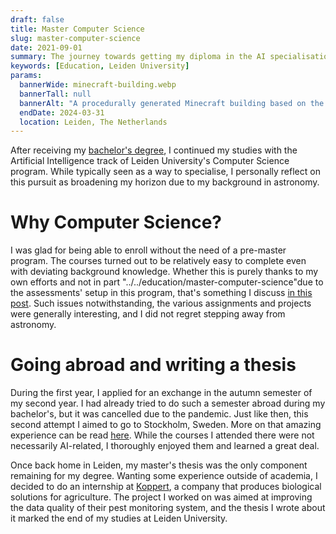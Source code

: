 ```yaml
---
draft: false
title: Master Computer Science 
slug: master-computer-science
date: 2021-09-01
summary: The journey towards getting my diploma in the AI specialisation proved to be a thought-provoking one.
keywords: [Education, Leiden University]
params:
  bannerWide: minecraft-building.webp
  bannerTall: null
  bannerAlt: "A procedurally generated Minecraft building based on the Rietveld Schröder House in Utrecht"
  endDate: 2024-03-31
  location: Leiden, The Netherlands
---
```


After receiving my [bachelor's degree](/education/bachelor), I continued my studies with the Artificial Intelligence track of Leiden University's Computer Science program. While typically seen as a way to specialise, I personally reflect on this pursuit as broadening my horizon due to my background in astronomy.

# Why Computer Science?
I was glad for being able to enroll without the need of a pre-master program. The courses turned out to be relatively easy to complete even with deviating background knowledge. Whether this is purely thanks to my own efforts and not in part "../../education/master-computer-science"due to the assessments' setup in this program, that's something I discuss [in this post](/thought/on-my-masters-degree). Such issues notwithstanding, the various assignments and projects were generally interesting, and I did not regret stepping away from astronomy.

# Going abroad and writing a thesis
During the first year, I applied for an exchange in the autumn semester of my second year. I had already tried to do such a semester abroad during my bachelor's, but it was cancelled due to the pandemic. Just like then, this second attempt I aimed to go to Stockholm, Sweden. More on that amazing experience can be read [here](/education/exchange). While the courses I attended there were not necessarily AI-related, I thoroughly enjoyed them and learned a great deal.

Once back home in Leiden, my master's thesis was the only component remaining for my degree. Wanting some experience outside of academia, I decided to do an internship at [Koppert](https://www.koppert.com "Koppert website"), a company that produces biological solutions for agriculture. The project I worked on was aimed at improving the data quality of their pest monitoring system, and the thesis I wrote about it marked the end of my studies at Leiden University.